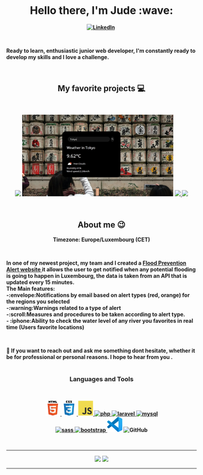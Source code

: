 <p>
  <h1 align="center"><b>Hello there, I'm Jude  :wave:</h1>
</p>
<p align="center">
<a href="https://www.linkedin.com/in/jude-treanor//"><img src="https://img.shields.io/badge/linkedin-%230077B5.svg?&style=for-the-badge&logo=linkedin&logoColor=white" alt="LinkedIn" /></a>&nbsp;
</p>
<br />

<p>Ready to learn, enthusiastic junior web developer, I'm constantly ready to develop my skills and I love a challenge. </p>

<br />
<h2 align="center">My favorite projects 💻</h2>
<br />

<p align="center">
<img width="400" src="https://github.com/JudeTreanor/365-Alert/blob/main/Home.jpg" />
<img width="400" src="https://github.com/JudeTreanor/Weather-App/blob/master/Weather%20App%20pic.JPG" />
 <a href="https://github.com/JudeTreanor/365-Alert">
  <img align="" src="https://github-readme-stats.vercel.app/api/pin/?username=JudeTreanor&repo=365-Alert&theme=tokyonight" />
</a>
  <a href="https://github.com/JudeTreanor/Weather-App">
  <img align="" src="https://github-readme-stats.vercel.app/api/pin/?username=JudeTreanor&repo=Weather-App&theme=tokyonight" />
</a>
<br />
<!-- <img align="center" src="https://github-readme-stats.vercel.app/api/top-langs/?username=DiogoJCA&langs_count=10&layout=compact" /> -->
</p>
<br />
<h2 align="center">About me 😉</h2>
<p align="center">
Timezone: Europe/Luxembourg (CET)
</p>
<br />
<p>In one of my newest project, my team and I created a <a href="https://github.com/JudeTreanor/365-Alert">Flood Prevention Alert website </a> it allows the user to get notified when any potential flooding is going to happen in Luxembourg, the data is taken from an API that is updated every 15 minutes.<br />
The Main features:<br />
-:envelope:Notifications by email based on alert types (red, orange) for the regions you selected <br />
-:warning:Warnings related to a type of alert<br />
-:scroll:Measures and procedures to be taken according to alert type.<br />
- :iphone:Ability to check the water level of any river you favorites in real time (Users favorite locations)<br />
</p>

<br />

💬 If you want to reach out and ask me something dont hesitate, whether it be for professional or personal reasons. I hope to hear from you .<br />
<br />

<p>
<h3 align="center"> Languages and Tools</h3>
</p>
<br />
<p align="center">
<a href="https://www.w3.org/html/" target="_blank"> <img src="https://raw.githubusercontent.com/devicons/devicon/master/icons/html5/html5-original-wordmark.svg" alt="html5" width="40" height="40"/> </a>
<a href="https://www.w3schools.com/css/" target="_blank"> <img src="https://raw.githubusercontent.com/devicons/devicon/master/icons/css3/css3-original-wordmark.svg" alt="css3" width="40" height="40"/> </a>
<a href="https://developer.mozilla.org/en-US/docs/Web/JavaScript" target="_blank"> <img src="https://raw.githubusercontent.com/devicons/devicon/master/icons/javascript/javascript-original.svg" alt="javascript" width="40" height="40"/> </a>
<a href="https://www.php.net/" target="_blank"> <img src="https://upload.wikimedia.org/wikipedia/commons/2/27/PHP-logo.svg" alt="php" width="40" height="40"/> </a>
<a href="https://laravel.com/" target="_blank"> <img src="https://upload.wikimedia.org/wikipedia/commons/thumb/9/9a/Laravel.svg/1969px-Laravel.svg.png" alt="laravel" width="40" height="40"/> </a>
<a href="https://www.mysql.com/" target="_blank"> <img src="https://upload.wikimedia.org/wikipedia/fr/thumb/6/62/MySQL.svg/1280px-MySQL.svg.png" alt="mysql" width="60" height="40"/> </a>
<br />
<a href="https://sass-lang.com/" target="_blank"> <img src="https://upload.wikimedia.org/wikipedia/commons/thumb/9/96/Sass_Logo_Color.svg/2560px-Sass_Logo_Color.svg.png" alt="sass" width="50" height="40"/> </a>
<a href="https://getbootstrap.com/" target="_blank"> <img src="https://upload.wikimedia.org/wikipedia/commons/thumb/b/b2/Bootstrap_logo.svg/1280px-Bootstrap_logo.svg.png" alt="bootstrap" width="50" height="40"/> </a>
<img alt="Visual Studio Code" width="40px" src="https://raw.githubusercontent.com/github/explore/80688e429a7d4ef2fca1e82350fe8e3517d3494d/topics/visual-studio-code/visual-studio-code.png" />
<img alt="GitHub" width="40px" src="https://github.com/YuriDevAT/YuriDevAT/blob/main/github_.png" />
</p>
<br />

---


<p align="center">
<img src="https://github-readme-stats.vercel.app/api?username=JudeTreanor&theme=radical&show_icons=true" width="410"/>
<img src="https://github-readme-stats.vercel.app/api/top-langs/?username=JudeTreanor&layout=compact&theme=radical" width="400" />
</p>

---
